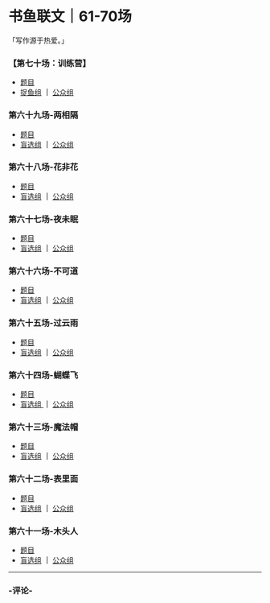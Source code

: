 # 书鱼联文｜61-70场
「写作源于热爱。」

### 【第七十场：训练营】

* [题目](https://mp.weixin.qq.com/s/EsMLFqLDOiC9qx5yH9X4AQ)
* [捉鱼组](https://docs.qq.com/doc/DWVVDb1ljdlZ5ckFr) **｜** [公众组](https://docs.qq.com/doc/DWU5FRGtTbnl2bHBM)

### 第六十九场-两相隔

* [题目](https://mp.weixin.qq.com/s/1n1eDzZ8YeYUVv5BloQTRg)
* [盲选组](https://docs.qq.com/doc/DWEx5a1dwVU5KR2FU) **｜** [公众组](https://docs.qq.com/doc/DWFBrSkxjclFlVXla)

### 第六十八场-花非花

* [题目](https://mp.weixin.qq.com/s/TOj42AXGIM7SrYlxhsQ5Cw)
* [盲选组](https://docs.qq.com/doc/DWU1UWndSYU1udFlZ) **｜** [公众组](https://docs.qq.com/doc/DWVJjUWtGWFBSS3Jp)

### 第六十七场-夜未眠

* [题目](https://mp.weixin.qq.com/s/rgoOtiCfYPMbctnOCvLGYw)
* [盲选组](https://docs.qq.com/doc/DWW1hWUlWeHlFQXp6) **｜** [公众组](https://docs.qq.com/doc/DWm9WUndNRmhNcHlZ)

### 第六十六场-不可道

* [题目](https://mp.weixin.qq.com/s/CBslcGmxc_cDdwJKZz4Fgw)
* [盲选组](https://docs.qq.com/doc/DWFNDalZmVW1xWmZ2) **｜** [公众组](https://docs.qq.com/doc/DWXZQbkhlT2xDYVh6)

### 第六十五场-过云雨

* [题目](https://mp.weixin.qq.com/s/zSSXaCB2f0usaBloA5a2Ew)
* [盲选组](https://docs.qq.com/doc/DWURlU3Zob1FQTVNY) **｜** [公众组](https://docs.qq.com/doc/DWWhqbWlWVVhJUFR5)

### 第六十四场-蝴蝶飞

* [题目](https://mp.weixin.qq.com/s/D9W5jx6iuQS9hC_GUbyOfQ)
* [盲选组 ](https://docs.qq.com/doc/DWXNqa01UZktzQ292)**｜** [公众组](https://docs.qq.com/doc/DWVJ3UERvaUt0Ullx)

### 第六十三场-魔法帽

* [题目](https://mp.weixin.qq.com/s/mqcU8OkZpiaMUaRJCW5gFA)
* [盲选组](https://docs.qq.com/doc/DWUVyZ0d1U0V6b3Ru) **｜** [公众组](https://docs.qq.com/doc/DWWtsamNJWEd3bkN5)

### 第六十二场-表里面

* [题目](https://mp.weixin.qq.com/s/ekmo0nSx1Xbg7hYGKibfGA)
* [盲选组](https://docs.qq.com/doc/DWUZxWFFWV1NoTHFn) **｜** [公众组](https://docs.qq.com/doc/DWWtjeFNrRGl4d29Y)

### 第六十一场-木头人

* [题目](https://mp.weixin.qq.com/s/sUPLId_vqGHINphZ9U4LaQ)
* [盲选组](https://docs.qq.com/doc/DWVlSdldiU1BESkJy) **｜** [公众组](https://docs.qq.com/doc/DWWxwRWRmZVlwemdx)

------
### -评论-